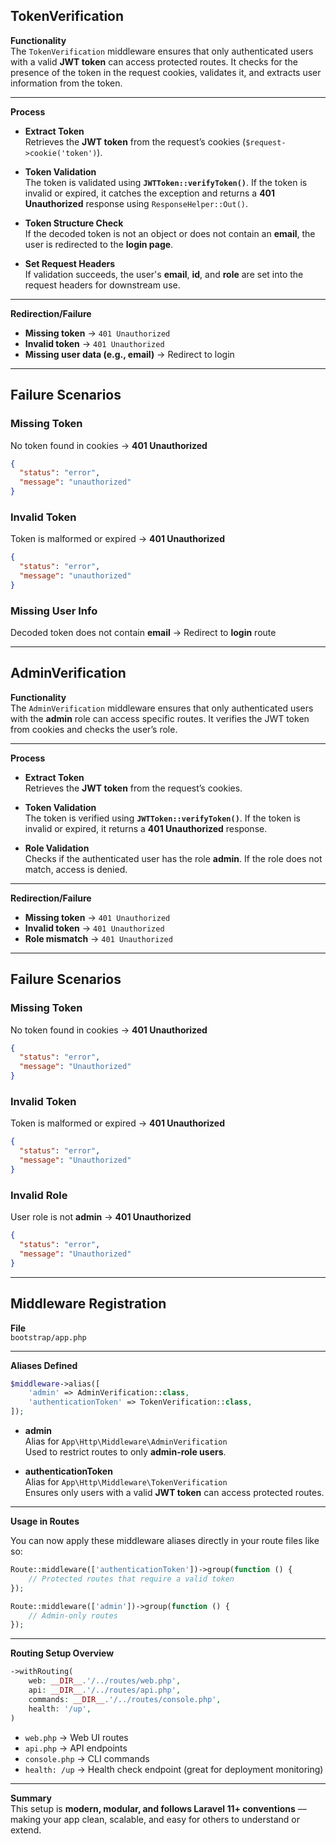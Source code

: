 ## **TokenVerification**

**Functionality**  
The `TokenVerification` middleware ensures that only authenticated users with a valid **JWT token** can access protected routes. It checks for the presence of the token in the request cookies, validates it, and extracts user information from the token.

---

**Process**

- **Extract Token**  
  Retrieves the **JWT token** from the request’s cookies (`$request->cookie('token')`).

- **Token Validation**  
  The token is validated using **`JWTToken::verifyToken()`**. If the token is invalid or expired, it catches the exception and returns a **401 Unauthorized** response using `ResponseHelper::Out()`.

- **Token Structure Check**  
  If the decoded token is not an object or does not contain an **email**, the user is redirected to the **login page**.

- **Set Request Headers**  
  If validation succeeds, the user's **email**, **id**, and **role** are set into the request headers for downstream use.

---

**Redirection/Failure**

- **Missing token** → `401 Unauthorized`  
- **Invalid token** → `401 Unauthorized`  
- **Missing user data (e.g., email)** → Redirect to login

---

## **Failure Scenarios**

### **Missing Token**  
No token found in cookies → **401 Unauthorized**

```json
{
  "status": "error",
  "message": "unauthorized"
}
```

### **Invalid Token**  
Token is malformed or expired → **401 Unauthorized**

```json
{
  "status": "error",
  "message": "unauthorized"
}
```

### **Missing User Info**  
Decoded token does not contain **email** → Redirect to **login** route

---

## **AdminVerification**

**Functionality**  
The `AdminVerification` middleware ensures that only authenticated users with the **admin** role can access specific routes. It verifies the JWT token from cookies and checks the user’s role.

---

**Process**

- **Extract Token**  
  Retrieves the **JWT token** from the request’s cookies.

- **Token Validation**  
  The token is verified using **`JWTToken::verifyToken()`**. If the token is invalid or expired, it returns a **401 Unauthorized** response.

- **Role Validation**  
  Checks if the authenticated user has the role **admin**. If the role does not match, access is denied.

---

**Redirection/Failure**

- **Missing token** → `401 Unauthorized`  
- **Invalid token** → `401 Unauthorized`  
- **Role mismatch** → `401 Unauthorized`

---

## **Failure Scenarios**

### **Missing Token**  
No token found in cookies → **401 Unauthorized**

```json
{
  "status": "error",
  "message": "Unauthorized"
}
```

### **Invalid Token**  
Token is malformed or expired → **401 Unauthorized**

```json
{
  "status": "error",
  "message": "Unauthorized"
}
```

### **Invalid Role**  
User role is not **admin** → **401 Unauthorized**

```json
{
  "status": "error",
  "message": "Unauthorized"
}
```
---

## **Middleware Registration**

**File**  
`bootstrap/app.php`

---

**Aliases Defined**

```php
$middleware->alias([
    'admin' => AdminVerification::class,
    'authenticationToken' => TokenVerification::class,
]);
```

- **admin**  
  Alias for `App\Http\Middleware\AdminVerification`  
  Used to restrict routes to only **admin-role users**.

- **authenticationToken**  
  Alias for `App\Http\Middleware\TokenVerification`  
  Ensures only users with a valid **JWT token** can access protected routes.

---

**Usage in Routes**

You can now apply these middleware aliases directly in your route files like so:

```php
Route::middleware(['authenticationToken'])->group(function () {
    // Protected routes that require a valid token
});

Route::middleware(['admin'])->group(function () {
    // Admin-only routes
});
```

---

**Routing Setup Overview**

```php
->withRouting(
    web: __DIR__.'/../routes/web.php',
    api: __DIR__.'/../routes/api.php',
    commands: __DIR__.'/../routes/console.php',
    health: '/up',
)
```

- `web.php` → Web UI routes  
- `api.php` → API endpoints  
- `console.php` → CLI commands  
- `health: /up` → Health check endpoint (great for deployment monitoring)

---

**Summary**  
This setup is **modern, modular, and follows Laravel 11+ conventions** — making your app clean, scalable, and easy for others to understand or extend.

